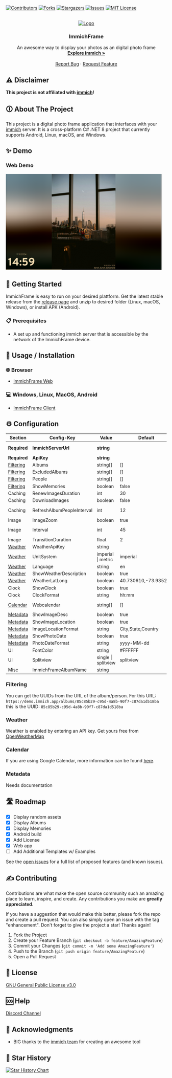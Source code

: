 [![Contributors][contributors-shield]][contributors-url]
[![Forks][forks-shield]][forks-url]
[![Stargazers][stars-shield]][stars-url]
[![Issues][issues-shield]][issues-url]
[![MIT License][license-shield]][license-url]

<!-- PROJECT LOGO -->
<br />
<div align="center">
  <a href="https://github.com/3rob3/ImmichFrame">
    <img src="design/AppIcon.png" alt="Logo" width="200" height="200">
  </a>

  <h3 align="center">ImmichFrame</h3>

  <p align="center">
    An awesome way to display your photos as an digital photo frame
    <br />
    <a href="https://immich.app/"><strong>Explore immich »</strong></a>
    <br />
    <br />
    <a href="https://github.com/3rob3/ImmichFrame/issues">Report Bug</a>
    ·
    <a href="https://github.com/3rob3/ImmichFrame/issues">Request Feature</a>
  </p>
</div>

## ⚠️ Disclaimer

**This project is not affiliated with [immich][immich-github-url]!**

<!-- ABOUT THE PROJECT -->

## 🛈 About The Project

This project is a digital photo frame application that interfaces with your [immich][immich-github-url] server. It is a cross-platform C# .NET 8 project that currently supports Android, Linux, macOS, and Windows.

## ✨ Demo
### Web Demo
<img src="/design/demo/web_demo.png" alt="Web Demo" height="300">

<!-- GETTING STARTED -->

## 🚀 Getting Started

ImmichFrame is easy to run on your desired plattform. Get the latest stable release from the [release page][releases-url] and unzip to desired folder (Linux, macOS, Windows), or install APK (Android).

### 📋 Prerequisites

- A set up and functioning immich server that is accessible by the network of the ImmichFrame device.

<!-- USAGE EXAMPLES -->

## 🔧 Usage / Installation

### 🌐 Browser
- [ImmichFrame Web](/Install_Web.md#-installation)

### 💻 Windows, Linux, MacOS, Android
- [ImmichFrame Client](/Install_Client.md#-installation)


## ⚙️ Configuration

| **Section**             | **Config-Key**             | **Value**           | **Default**          | **Description**                                                                                                       |
| ----------------------- | -------------------------- | ------------------- | -------------------- | --------------------------------------------------------------------------------------------------------------------- |
| **Required**            | **ImmichServerUrl**        | **string**          |                      | **The URL of your Immich server e.g. `http://photos.yourdomain.com` / `http://192.168.0.100:2283`.**                  |
| **Required**            | **ApiKey**                 | **string**          |                      | **Read more about how to obtain an [immich API key][immich-api-url].**                                                |
| [Filtering](#filtering) | Albums                     | string[]            | []                   | UUID of album(s)                                                                                                      |
| [Filtering](#filtering) | ExcludedAlbums             | string[]            | []                   | UUID of excluded album(s)                                                                                             |
| [Filtering](#filtering) | People                     | string[]            | []                   | UUID of person(s)                                                                                                     |
| [Filtering](#filtering) | ShowMemories               | boolean             | false                | If this is set, memories are displayed.                                                                               |
| Caching                 | RenewImagesDuration        | int                 | 30                   | Interval in days.                                                                                                     |
| Caching                 | DownloadImages             | boolean             | false                | \*Client only.                                                                                                        |
| Caching                 | RefreshAlbumPeopleInterval | int                 | 12                   | Interval in hours. Determines how often images are pulled from a person in immich.                                    |
| Image                   | ImageZoom                  | boolean             | true                 | Zooms into or out of an image and gives it a touch of life.                                                           |
| Image                   | Interval                   | int                 | 45                   | Image interval in seconds. How long a image is displayed in the frame.                                                |
| Image                   | TransitionDuration         | float               | 2                    | Duration in seconds.                                                                                                  |
| [Weather](#weather)     | WeatherApiKey              | string              |                      | Get api-key: [OpenWeatherMap][openweathermap-url].                                                                    |
| [Weather](#weather)     | UnitSystem                 | imperial \| metric  | imperial             | Imperial or metric system. (Fahrenheit or degrees)                                                                    |
| [Weather](#weather)     | Language                   | string              | en                   | 2 digit ISO code, sets the language of the weather description.                                                       |
| [Weather](#weather)     | ShowWeatherDescription     | boolean             | true                 | Displays the description of the current weather.                                                                      |
| [Weather](#weather)     | WeatherLatLong             | boolean             | 40.730610,-73.935242 | Set the weather location with lat/lon.                                                                                |
| Clock                   | ShowClock                  | boolean             | true                 | Displays the current time.                                                                                            |
| Clock                   | ClockFormat                | string              | hh:mm                | Time format.                                                                                                          |
| [Calendar](#calendar)   | Webcalendar                | string[]            | []                   | A list of webcalendar URIs in the .ics format. e.g. https://calendar.google.com/calendar/ical/XXXXXX/public/basic.ics |
| [Metadata](#metadata)   | ShowImageDesc              | boolean             | true                 | Displays the description of the current image.                                                                        |
| [Metadata](#metadata)   | ShowImageLocation          | boolean             | true                 | Displays the location of the current image.                                                                           |
| [Metadata](#metadata)   | ImageLocationFormat        | string              | City,State,Country   |                                                                                                                       |
| [Metadata](#metadata)   | ShowPhotoDate              | boolean             | true                 | Displays the date of the current image.                                                                               |
| [Metadata](#metadata)   | PhotoDateFormat            | string              | yyyy-MM-dd           | Date format.                                                                                                          |
| UI                      | FontColor                  | string              | #FFFFFF              | Lets you choose a primary color for your UI.                                                                          |
| UI                      | Splitview                  | single \| splitview | splitview            | Allow two portrait images to be displayed next to each other                                                          |
| Misc                    | ImmichFrameAlbumName       | string              |                      | \*Client only. Creates album and stores last 100 photos displayed.                                                    |

### Filtering
You can get the UUIDs from the URL of the album/person. For this URL: `https://demo.immich.app/albums/85c85b29-c95d-4a8b-90f7-c87da1d518ba` this is the UUID: `85c85b29-c95d-4a8b-90f7-c87da1d518ba`

### Weather
Weather is enabled by entering an API key. Get yours free from [OpenWeatherMap][openweathermap-url]

### Calendar
If you are using Google Calendar, more information can be found [here](https://support.google.com/calendar/answer/37648?hl=en#zippy=%2Cget-your-calendar-view-only).

### Metadata
Needs documentation

## 🛣️ Roadmap

- [x] Display random assets
- [x] Display Albums
- [x] Display Memories
- [x] Android build
- [x] Add License
- [x] Web app
- [ ] Add Additional Templates w/ Examples

See the [open issues](https://github.com/3rob3/ImmichFrame/issues) for a full list of proposed features (and known issues).

## ✍ Contributing

Contributions are what make the open source community such an amazing place to learn, inspire, and create. Any contributions you make are **greatly appreciated**.

If you have a suggestion that would make this better, please fork the repo and create a pull request. You can also simply open an issue with the tag "enhancement".
Don't forget to give the project a star! Thanks again!

1. Fork the Project
2. Create your Feature Branch (`git checkout -b feature/AmazingFeature`)
3. Commit your Changes (`git commit -m 'Add some AmazingFeature'`)
4. Push to the Branch (`git push origin feature/AmazingFeature`)
5. Open a Pull Request

## 📜 License

[GNU General Public License v3.0](LICENSE.txt)

## 🆘 Help

[Discord Channel][support-url]

## 🙏 Acknowledgments

- BIG thanks to the [immich team][immich-github-url] for creating an awesome tool

## 🌟 Star History

[![Star History Chart](https://api.star-history.com/svg?repos=3rob3/ImmichFrame&type=Date)](https://star-history.com/#3rob3/ImmichFrame&Date)

<!-- MARKDOWN LINKS & IMAGES -->
<!-- https://www.markdownguide.org/basic-syntax/#reference-style-links -->

[contributors-shield]: https://img.shields.io/github/contributors/3rob3/ImmichFrame.svg?style=for-the-badge
[contributors-url]: https://github.com/3rob3/ImmichFrame/graphs/contributors
[forks-shield]: https://img.shields.io/github/forks/3rob3/ImmichFrame.svg?style=for-the-badge
[forks-url]: https://github.com/3rob3/ImmichFrame/network/members
[stars-shield]: https://img.shields.io/github/stars/3rob3/ImmichFrame.svg?style=for-the-badge
[stars-url]: https://github.com/3rob3/ImmichFrame/stargazers
[issues-shield]: https://img.shields.io/github/issues/3rob3/ImmichFrame.svg?style=for-the-badge
[issues-url]: https://github.com/3rob3/ImmichFrame/issues
[license-shield]: https://img.shields.io/github/license/3rob3/ImmichFrame.svg?style=for-the-badge
[license-url]: https://github.com/3rob3/ImmichFrame/blob/master/LICENSE.txt
[releases-url]: https://github.com/3rob3/ImmichFrame/releases/latest
[support-url]: https://discord.com/channels/979116623879368755/1217843270244372480
[openweathermap-url]: https://openweathermap.org/
[immich-github-url]: https://github.com/immich-app/immich
[immich-api-url]: https://immich.app/docs/features/command-line-interface#obtain-the-api-key
